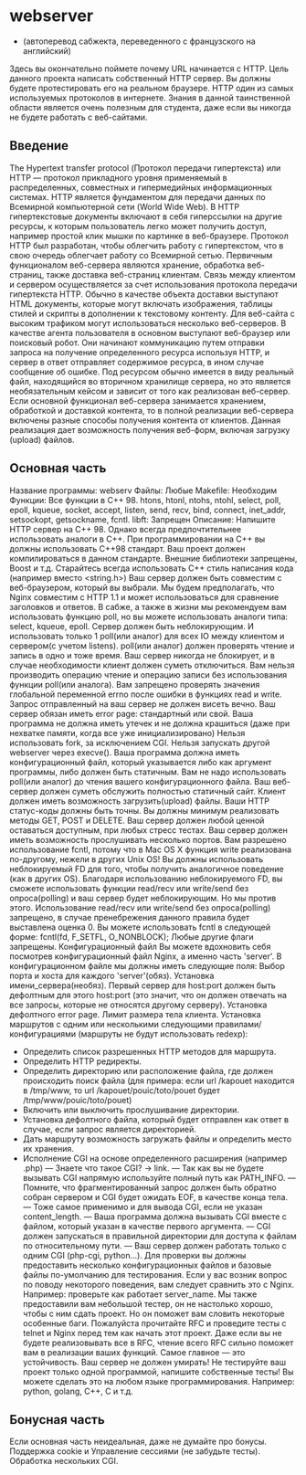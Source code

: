 # webserver 
* (автоперевод сабжекта, переведенного с французского на английский)

Здесь вы окончательно поймете почему URL начинается с HTTP.
Цель данного проекта написать собственный HTTP сервер. Вы должны будете протестировать его на реальном браузере. HTTP один из самых используемых протоколов в интернете. Знания в данной таинственной области является очень полезным для студента, даже если вы никогда не будете работать с веб-сайтами.
## Введение
The Hypertext transfer protocol (Протокол передачи гипертекста) или HTTP — протокол прикладного уровня применяемый в распределенных, совместных и гипермедийных информационных системах.
HTTP является фундаментом для передачи данных по Всемирной компьютерной сети (World Wide Web). В HTTP гипертекстовые документы включают в себя гиперссылки на другие ресурсы, к которым пользователь легко может получить доступ, например простой клик мышки по картинке в веб-браузере.
Протокол HTTP был разработан, чтобы облегчить работу с гипертекстом, что в свою очередь облегчает работу со Всемирной сетью.
Первичным функционалом веб-сервера являются хранение, обработка веб-страниц, также доставка веб-страниц клиентам.
Связь между клиентом и сервером осуществляется за счет использования протокола передачи гипертекста HTTP.
Обычно в качестве объекта доставки выступают HTML документы, которые могут включать изображения, таблицы стилей и скрипты в дополнении к текстовому контенту.
Для веб-сайта с высоким трафиком могут использоваться несколько веб-серверов.
В качестве агента пользователя в основном выступают веб-браузер или поисковый робот. Они начинают коммуникацию путем отправки запроса на получение определенного ресурса используя HTTP, и сервер в ответ отправляет содержимое ресурса, в ином случае сообщение об ошибке. Под ресурсом обычно имеется в виду реальный файл, находящийся во вторичном хранилище сервера, но это является необязательным кейсом и зависит от того как реализован веб-сервер.
Если основной функционал веб-сервера занимается хранением, обработкой и доставкой контента, то в полной реализации веб-сервера включены разные способы получения контента от клиентов. Данная реализация дает возможность получения веб-форм, включая загрузку (upload) файлов.
## Основная часть

Название программы: webserv
Файлы: Любые
Makefile: Необходим
Функции: Все функции в С++ 98. htons, htonl, ntohs, ntohl, select, poll, epoll, kqueue, socket, accept, listen, send, recv, bind, connect, inet_addr, setsockopt, getsockname, fcntl.
libft: Запрещен
Описание: Напишите HTTP сервер на С++ 98. Однако всегда предпочтительнее использовать аналоги в С++.
При программировании на С++ вы должны использовать С++98 стандарт. Ваш проект должен компилироваться в данном стандарте.
Внешние библиотеки запрещены, Boost и т.д.
Старайтесь всегда использовать С++ стиль написания кода (например <cstring> вместо <string.h>)
Ваш сервер должен быть совместим с веб-браузером, который вы выбрали.
Мы будем предполагать, что Nginx совместим с HTTP 1.1 и может использоваться для сравнение заголовков и ответов.
В сабже, а также в жизни мы рекомендуем вам использовать функцию poll, но вы можете использовать аналоги типа: select, kqueue, epoll.
Сервер должен быть неблокирующим. И использовать только 1 poll(или аналог) для всех IO между клиентом и сервером(с учетом listens).
poll(или аналог) должен проверять чтение и запись в одно и тоже время.
Ваш сервер никогда не блокирует, и в случае необходимости клиент должен суметь отключиться.
Вам нельзя производить операцию чтение и операцию записи без использования функции poll(или аналога).
Вам запрещено проверять значения глобальной переменной errno после ошибки в функциях read и write.
Запрос отправленный на ваш сервер не должен висеть вечно.
Ваш сервер обязан иметь error page: стандартный или свой.
Ваша программа не должна иметь утечек и не должна крашиться (даже при нехватке памяти, когда все уже инициализировано)
Нельзя использовать fork, за исключением CGI.
Нельзя запускать другой webserver через execve().
Ваша программа должна иметь конфигурационный файл, который указывается либо как аргумент программы, либо должен быть статичным.
Вам не надо использовать poll(или аналог) до чтения вашего конфигурационного файла.
Ваш веб-сервер должен суметь обслужить полностью статичный сайт.
Клиент должен иметь возможность загрузить(upload) файлы.
Ваши HTTP статус-коды должны быть точны.
Вы должны минимум реализовать методы GET, POST и DELETE.
Ваш сервер должен любой ценной оставаться доступным, при любых стресс тестах.
Ваш сервер должен иметь возможность прослушивать несколько портов.
Вам разрешено использование fcntl, потому что в Mac OS X функция write реализована по-другому, нежели в других Unix OS!
Вы должны использовать неблокируемый FD для того, чтобы получить аналогичное поведение (как в других OS).
Благодаря использованию неблокируемого FD, вы сможете использовать функции read/recv или write/send без опроса(polling) и ваш сервер будет неблокирующим. Но мы против этого.
Использование read/recv или write/send без опроса(polling) запрещено, в случае пренебрежения данного правила будет выставлена оценка 0.
Вы можете использовать fcntl в следующей форме: 
fcntl(fd, F_SETFL, O_NONBLOCK);
Любые другие флаги запрещены.
Конфигурационный файл
Вы можете вдохновить себя посмотрев конфигурационный файл Nginx, а именно часть 'server'.
В конфигурационном файле мы должны иметь следующие поля:
Выбор порта и хоста для каждого 'server'(обяз).
Установка имени_сервера(необяз).
Первый сервер для host:port должен быть дефолтным для этого host:port (это значит, что он должен отвечать на все запросы, которые не относятся другому серверу).
Установка дефолтного error page.
Лимит размера тела клиента.
Установка маршрутов с одним или несколькими следующими правилами/конфигурациями (маршруты не будут использовать redexp):
* Определить список разрешенных HTTP методов для маршрута.
* Определить HTTP редиректы.
* Определить директорию или расположение файла, где должен происходить поиск файла (для примера: если url /kapouet находится в /tmp/www, то url /kapouet/pouic/toto/pouet будет /tmp/www/pouic/toto/pouet)
* Включить или выключить прослушивание директории.
* Установка дефолтного файла, который будет отправлен как ответ в случае, если запрос является директорией.
* Дать маршруту возможность загружать файлы и определить место их хранения.
* Исполнение CGI на основе определенного расширения (например .php)
— Знаете что такое CGI? → link.
— Так как вы не будете вызывать CGI напрямую используйте полный путь как PATH_INFO.
— Помните, что фрагментированный запрос должен быть обратно собран сервером и CGI будет ожидать EOF, в качестве конца тела.
— Тоже самое применимо и для вывода CGI, если не указан content_length.
— Ваша программа должна вызывать CGI вместе с файлом, который указан в качестве первого аргумента.
— CGI должен запускаться в правильной директории для доступа к файлам по относительному пути.
— Ваш сервер должен работать только с одним CGI (php-cgi, python...).
Для проверки вы должны предоставить несколько конфигурационных файлов и базовые файлы по-умолчанию для тестирования.
Если у вас возник вопрос по поводу некоторого поведения, вам следует сравнить это с Nginx. Например: проверьте как работает server_name. Мы также предоставили вам небольшой тестер, он не настолько хорошо, чтобы с ним сдать проект. Но он поможет вам словить некоторые особенные баги.
Пожалуйста прочитайте RFC и проведите тесты с telnet и Nginx перед тем как начать этот проект. Даже если вы не будете реализовывать все в RFC, чтение всего RFC сильно поможет вам в реализации ваших функций.
Самое главное — это устойчивость. Ваш сервер не должен умирать!
Не тестируйте ваш проект только одной программой, напишите собственные тесты! Вы можете сделать это на любом языке программирования. Например: python, golang, C++, C и т.д.
## Бонусная часть
  
Если основная часть неидеальная, даже не думайте про бонусы.
Поддержка cookie и Управление сессиями (не забудьте тесты).
Обработка нескольких CGI.
